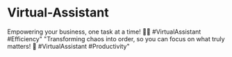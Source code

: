 # Virtual-Assistant
Empowering your business, one task at a time! 💪✨ #VirtualAssistant #Efficiency" "Transforming chaos into order, so you can focus on what truly matters! 🌟 #VirtualAssistant #Productivity"
